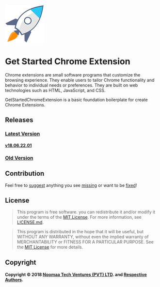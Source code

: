 ![Get Started Chrome Extension](Documents/Logos/GetStartedIcon_128x128.png)

# Get Started Chrome Extension 

Chrome extensions are small software programs that customize the browsing experience. They enable users to tailor Chrome functionality and behavior to individual needs or preferences. They are built on web technologies such as HTML, JavaScript, and CSS. 

GetStartedChromeExtension is a basic foundation boilerplate for create Chrome Extensions.


## Releases
### [Latest Version](https://github.com/noomaa/GetStartedChromeExtension/releases)
#### [v18.06.22.01]()

### [Old Version](https://github.com/noomaa/GetStartedChromeExtension/releases)
#### []()

## Contribution
Feel free to [suggest](https://github.com/noomaa/GetStartedChromeExtension/issues) anything you see [missing](https://github.com/noomaa/GetStartedChromeExtension/issues) or want to be [fixed](https://github.com/noomaa/GetStartedChromeExtension/issues)!


## License

> This program is free software. you can redistribute it and/or modify it under the terms of the [MIT License](LICENSE.md). For more information, see [LICENSE.md](LICENSE.md).

> This program is distributed in the hope that it will be useful, but WITHOUT ANY WARRANTY, without even the implied warranty of MERCHANTABILITY or FITNESS FOR A PARTICULAR PURPOSE. See the [MIT License](LICENSE.md) for more details.


## Copyright

#### Copyright © 2018 [Noomaa Tech Ventures (PVT) LTD](https://www.noomaa.lk). and [Respective Authors](https://github.com/noomaa/GetStartedChromeExtension/graphs/contributors).
